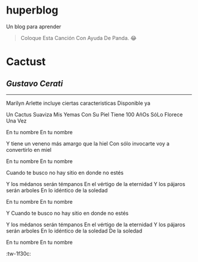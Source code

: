 # huperblog
Un blog para aprender
> Coloque Esta Canción Con Ayuda De Panda.  :joy:

# **Cactust**
## *Gustavo Cerati*


------------
Marilyn Arlette incluye ciertas caracteristicas
Disponible ya

Un Cactus Suaviza Mis Yemas Con Su Piel 
Tiene 100 AñOs SóLo Florece Una Vez

En tu nombre
En tu nombre

Y tiene un veneno más amargo que la hiel
Con sólo invocarte voy a convertirlo en miel

En tu nombre
En tu nombre

Cuando te busco no hay sitio en donde no estés

Y los médanos serán témpanos
En el vértigo de la eternidad
Y los pájaros serán arboles
En lo idéntico de la soledad

En tu nombre
En tu nombre

Y Cuando te busco no hay sitio en donde no estés

Y los médanos serán témpanos
En el vértigo de la eternidad
Y los pájaros serán arboles
En lo idéntico de la soledad
De la soledad

En tu nombre
En tu nombre

:tw-1f30c:
